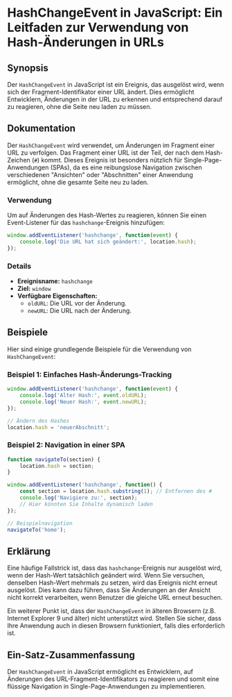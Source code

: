 <!--
Meta Description: # HashChangeEvent in JavaScript: Ein Leitfaden zur Verwendung von Hash-Änderungen in URLs ## Synopsis Der `HashChangeEvent` in JavaScript ist ein Erei...
Meta Keywords: hash, der, url, die, hashchangeevent
-->

# HashChangeEvent in JavaScript: Ein Leitfaden zur Verwendung von Hash-Änderungen in URLs

## Synopsis
Der `HashChangeEvent` in JavaScript ist ein Ereignis, das ausgelöst wird, wenn sich der Fragment-Identifikator einer URL ändert. Dies ermöglicht Entwicklern, Änderungen in der URL zu erkennen und entsprechend darauf zu reagieren, ohne die Seite neu laden zu müssen.

## Dokumentation
Der `HashChangeEvent` wird verwendet, um Änderungen im Fragment einer URL zu verfolgen. Das Fragment einer URL ist der Teil, der nach dem Hash-Zeichen (`#`) kommt. Dieses Ereignis ist besonders nützlich für Single-Page-Anwendungen (SPAs), da es eine reibungslose Navigation zwischen verschiedenen "Ansichten" oder "Abschnitten" einer Anwendung ermöglicht, ohne die gesamte Seite neu zu laden.

### Verwendung
Um auf Änderungen des Hash-Wertes zu reagieren, können Sie einen Event-Listener für das `hashchange`-Ereignis hinzufügen:

```javascript
window.addEventListener('hashchange', function(event) {
    console.log('Die URL hat sich geändert:', location.hash);
});
```

### Details
- **Ereignisname:** `hashchange`
- **Ziel:** `window`
- **Verfügbare Eigenschaften:**
  - `oldURL`: Die URL vor der Änderung.
  - `newURL`: Die URL nach der Änderung.

## Beispiele
Hier sind einige grundlegende Beispiele für die Verwendung von `HashChangeEvent`:

### Beispiel 1: Einfaches Hash-Änderungs-Tracking
```javascript
window.addEventListener('hashchange', function(event) {
    console.log('Alter Hash:', event.oldURL);
    console.log('Neuer Hash:', event.newURL);
});

// Ändern des Hashes
location.hash = 'neuerAbschnitt';
```

### Beispiel 2: Navigation in einer SPA
```javascript
function navigateTo(section) {
    location.hash = section;
}

window.addEventListener('hashchange', function() {
    const section = location.hash.substring(1); // Entfernen des #
    console.log('Navigiere zu:', section);
    // Hier könnten Sie Inhalte dynamisch laden
});

// Beispielnavigation
navigateTo('home');
```

## Erklärung
Eine häufige Fallstrick ist, dass das `hashchange`-Ereignis nur ausgelöst wird, wenn der Hash-Wert tatsächlich geändert wird. Wenn Sie versuchen, denselben Hash-Wert mehrmals zu setzen, wird das Ereignis nicht erneut ausgelöst. Dies kann dazu führen, dass Sie Änderungen an der Ansicht nicht korrekt verarbeiten, wenn Benutzer die gleiche URL erneut besuchen.

Ein weiterer Punkt ist, dass der `HashChangeEvent` in älteren Browsern (z.B. Internet Explorer 9 und älter) nicht unterstützt wird. Stellen Sie sicher, dass Ihre Anwendung auch in diesen Browsern funktioniert, falls dies erforderlich ist.

## Ein-Satz-Zusammenfassung
Der `HashChangeEvent` in JavaScript ermöglicht es Entwicklern, auf Änderungen des URL-Fragment-Identifikators zu reagieren und somit eine flüssige Navigation in Single-Page-Anwendungen zu implementieren.